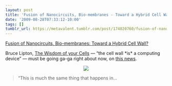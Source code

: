 ```yaml
---
layout: post
title: 'Fusion of Nanocircuits, Bio-membranes - Toward a Hybrid Cell Wall?'
date: '2009-08-28T07:33:12-10:00'
tags: []
tumblr_url: https://metavalent.tumblr.com/post/174020760/fusion-of-nanocircuits-bio-membranes-toward-a
---
```

[Fusion of Nanocircuits, Bio-membranes: Toward a Hybrid Cell Wall?](http://metavalent.com/?p=1095)  

Bruce Lipton, [The Wisdom of your Cells](http://www.audible.com/adbl/site/products/ProductDetail.jsp?BV_SessionID=@@@@0687472126.1251470909@@@@&BV_EngineID=cccladeiehdldgjcefecekjdffidfgi.0&productID=SP_TRUE_000234) — “the cell wall \*is\* a computing device” — must be going ga-ga right about now, on [this news](http://www.kurzweilai.net/news/frame.html?main=/news/news_single.html?id%3D11034).

<center><a target="_blank" title="ImageShack - Image And Video Hosting" href="http://img35.imageshack.us/i/fusionofnano.jpg/"><img src="http://img35.imageshack.us/img35/1703/fusionofnano.jpg" border="0"></a></center>  

> “This is much the same thing that happens in…

